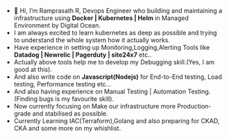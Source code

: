 - 👋 Hi, I’m Ramprasath R, Devops Engineer who building and maintaining a infrastructure using **Docker | Kubernetes | Helm** in Managed Environment by Digital Ocean.
- I am always excited to learn kubernetes as deep as possible and trying to understand the whole system how it actually works.
- Have experience in setting up Monitoring,Logging,Alerting Tools like **Datadog | Newrelic | Pagerduty | site24x7** etc..
- Actually above tools help me to develop my Debugging skill.(Yes, I am good at this).
- And also write code on **Javascript(Nodejs)** for End-to-End testing, Load testing, Performance testing etc...
- And also having experience on Manual Testing | Automation Testing.(Finding bugs is my favourite skill).
- Now currently focusing on Make our infrastructure more Production-grade and stabilised as possible.
- Currently Learning IAC(Terraform),Golang and also preparing for CKAD, CKA and some more on my whishlist.





<!---
ramprasathram1998/ramprasathram1998 is a ✨ special ✨ repository because its `README.md` (this file) appears on your GitHub profile.
You can click the Preview link to take a look at your changes.
--->
